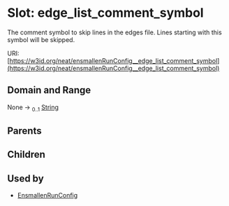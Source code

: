 
# Slot: edge_list_comment_symbol


The comment symbol to skip lines in the edges file. Lines starting with this symbol will be skipped.

URI: [https://w3id.org/neat/ensmallenRunConfig__edge_list_comment_symbol](https://w3id.org/neat/ensmallenRunConfig__edge_list_comment_symbol)


## Domain and Range

None &#8594;  <sub>0..1</sub> [String](types/String.md)

## Parents


## Children


## Used by

 * [EnsmallenRunConfig](EnsmallenRunConfig.md)
